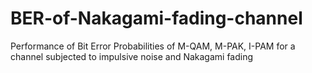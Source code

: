 # BER-of-Nakagami-fading-channel
Performance of Bit Error Probabilities of M-QAM, M-PAK, I-PAM for a channel subjected to impulsive noise and Nakagami fading
